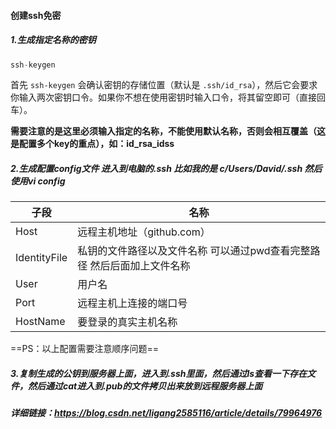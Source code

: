 #### 创建ssh免密

##### 1.生成指定名称的密钥

```javascript
ssh-keygen
```

首先 `ssh-keygen` 会确认密钥的存储位置（默认是 `.ssh/id_rsa`），然后它会要求你输入两次密钥口令。如果你不想在使用密钥时输入口令，将其留空即可（直接回车）。

**需要注意的是这里必须输入指定的名称，不能使用默认名称，否则会相互覆盖（这是配置多个key的重点），如：id_rsa_idss**

##### 2.生成配置config文件   进入到电脑的.ssh  比如我的是 c/Users/David/.ssh    然后使用vi config

| 子段           | 名称                                       |
| ------------ | ---------------------------------------- |
| Host         | 远程主机地址（github.com）                       |
| IdentityFile | 私钥的文件路径以及文件名称  可以通过pwd查看完整路径   然后后面加上文件名称 |
| User         | 用户名                                      |
| Port         | 远程主机上连接的端口号                              |
| HostName     | 要登录的真实主机名称                               |

==PS：以上配置需要注意顺序问题==

##### 3.复制生成的公钥到服务器上面，进入到.ssh里面，然后通过ls查看一下存在文件，然后通过cat进入到.pub的文件拷贝出来放到远程服务器上面

##### 详细链接：https://blog.csdn.net/ligang2585116/article/details/79964976

